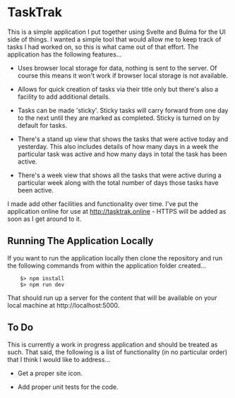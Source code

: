 # TaskTrak

This is a simple application I put together using Svelte and Bulma for the
UI side of things. I wanted a simple tool that would allow me to keep track
of tasks I had worked on, so this is what came out of that effort. The
application has the following features...

 * Uses browser local storage for data, nothing is sent to the server. Of
   course this means it won't work if browser local storage is not
   available.

 * Allows for quick creation of tasks via their title only but there's
   also a facility to add additional details.

 * Tasks can be made 'sticky'. Sticky tasks will carry forward from one
   day to the next until they are marked as completed. Sticky is turned
   on by default for tasks.

 * There's a stand up view that shows the tasks that were active today
   and yesterday. This also includes details of how many days in a week
   the particular task was active and how many days in total the task
   has been active.

 * There's a week view that shows all the tasks that were active during
   a particular week along with the total number of days those tasks
   have been active.

I made add other facilities and functionality over time. I've put the
application online for use at http://tasktrak.online - HTTPS will be
added as soon as I get around to it.

## Running The Application Locally

If you want to run the application locally then clone the repository
and run the following commands from within the application folder
created...

```
    $> npm install
    $> npm run dev
```

That should run up a server for the content that will be available on
your local machine at http://localhost:5000.

## To Do

This is currently a work in progress application and should be treated
as such. That said, the following is a list of functionality (in no
particular order) that I think I would like to address...

 * Get a proper site icon.

 * Add proper unit tests for the code.
